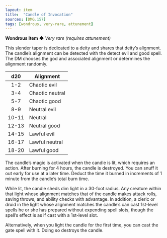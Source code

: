 ```yaml
---
layout: item
title:  "Candle of Invocation"
sources: [DMG.157]
tags: [wondrous, very-rare, attunement]
---
```


**Wondrous Item** ◆ *Very rare (requires attunement)*

This slender taper is dedicated to a deity and shares that deity’s alignment. The candle’s alignment can be detected with the detect evil and good spell. The DM chooses the god and associated alignment or determines the alignment randomly.

d20 | Alignment
:-: | ---
1-2 | Chaotic evil
3-4 | Chaotic neutral
5-7 | Chaotic good
8-9 | Neutral evil
10-11 | Neutral
12-13 | Neutral good
14-15 | Lawful evil
16-17 | Lawful neutral
18-20 | Lawful good

The candle’s magic is activated when the candle is lit, which requires an action. After burning for 4 hours, the candle is destroyed. You can snuff it out early for use at a later time. Deduct the time it burned in increments of 1 minute from the candle’s total burn time.

While lit, the candle sheds dim light in a 30-foot radius. Any creature within that light whose alignment matches that of the candle makes attack rolls, saving throws, and ability checks with advantage. In addition, a cleric or druid in the light whose alignment matches the candle’s can cast 1st-level spells he or she has prepared without expending spell slots, though the spell’s effect is as if cast with a 1st-level slot.

Alternatively, when you light the candle for the first time, you can cast the gate spell with it. Doing so destroys the candle.

